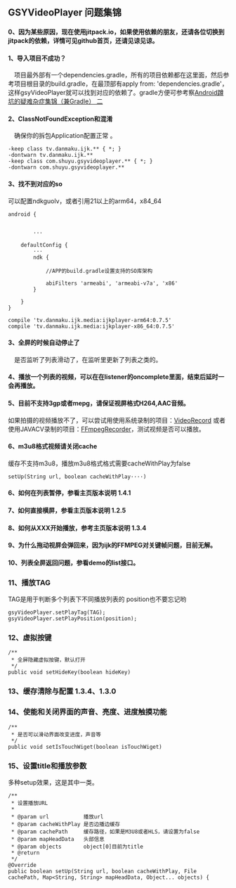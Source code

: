 ## GSYVideoPlayer 问题集锦

#### 0、因为某些原因，现在使用jitpack.io，如果使用依赖的朋友，还请各位切换到jitpack的依赖，详情可见github首页，还请见谅见谅。

#### 1、导入项目不成功？

　项目最外部有一个dependencies.gradle，所有的项目依赖都在这里面，然后参考项目根目录的build.gradle，在最顶部有apply from: 'dependencies.gradle'，这样gsyVideoPlayer就可以找到对应的依赖了。gradle方便可参考察[Android蹲坑的疑难杂症集锦（兼Gradle） 二](http://www.jianshu.com/p/86e4b336c17d)

#### 2、ClassNotFoundException和混淆

　确保你的拆包Application配置正常 。

```
-keep class tv.danmaku.ijk.** { *; }
-dontwarn tv.danmaku.ijk.**
-keep class com.shuyu.gsyvideoplayer.** { *; }
-dontwarn com.shuyu.gsyvideoplayer.**

```

#### 3、找不到对应的so

  可以配置ndkguolv，或者引用21以上的arm64，x84_64
```
android {


        ···

    defaultConfig {
        ···
        ndk {

            //APP的build.gradle设置支持的SO库架构

            abiFilters 'armeabi', 'armeabi-v7a', 'x86'
        }

    }
}
```
```
compile 'tv.danmaku.ijk.media:ijkplayer-arm64:0.7.5'
compile 'tv.danmaku.ijk.media:ijkplayer-x86_64:0.7.5'

```

#### 3、全屏的时候自动停止了

　是否监听了列表滑动了，在监听里更新了列表之类的。


#### 4、播放一个列表的视频，可以在在listener的oncomplete里面，结束后延时一会再播放。



#### 5、目前不支持3gp或者mepg，请保证视屏格式H264,AAC音频。

如果拍摄的视频播放不了，可以尝试用使用系统录制的项目：[VideoRecord](https://github.com/CarGuo/VideoRecord)
或者使用JAVACV录制的项目：[FFmpegRecorder](https://github.com/CrazyOrr/FFmpegRecorder )，测试视频是否可以播放。

#### 6、m3u8格式视频请关闭cache

缓存不支持m3u8，播放m3u8格式格式需要cacheWithPlay为false

```
setUp(String url, boolean cacheWithPlay····)

```

#### 6、如何在列表暂停，参看主页版本说明 1.4.1



#### 7、如何直接横屏，参看主页版本说明 1.2.5



#### 8、如何从XXX开始播放，参考主页版本说明 1.3.4



#### 9、为什么拖动视屏会弹回来，因为ijk的FFMPEG对关键帧问题，目前无解。



#### 10、列表全屏返回问题，参看demo的list接口。


### 11、播放TAG

TAG是用于判断多个列表下不同播放列表的
position也不要忘记哟

```
gsyVideoPlayer.setPlayTag(TAG);
gsyVideoPlayer.setPlayPosition(position);
```

### 12、虚拟按键

```
/**
 * 全屏隐藏虚拟按键，默认打开
 */
public void setHideKey(boolean hideKey)
```


### 13、缓存清除与配置 1.3.4、1.3.0


### 14、使能和关闭界面的声音、亮度、进度触摸功能

```
/**
 * 是否可以滑动界面改变进度，声音等
 */
public void setIsTouchWiget(boolean isTouchWiget)
```

### 15、设置title和播放参数

多种setup效果，这是其中一类。

```
/**
 * 设置播放URL
 *
 * @param url           播放url
 * @param cacheWithPlay 是否边播边缓存
 * @param cachePath     缓存路径，如果是M3U8或者HLS，请设置为false
 * @param mapHeadData   头部信息
 * @param objects       object[0]目前为title
 * @return
 */
@Override
public boolean setUp(String url, boolean cacheWithPlay, File cachePath, Map<String, String> mapHeadData, Object... objects) {

```